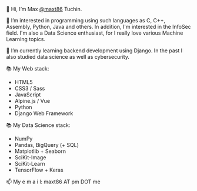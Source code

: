 👋 Hi, I’m Max [@maxt86](https://github.com/maxt86) Tuchin.

👀 I’m interested in programming using such languages as C, C++, Assembly, Python, Java and others. In addition, I'm interested in the InfoSec field. I'm also a Data Science enthusiast, for I really love various Machine Learning topics.

🌱 I’m currently learning backend development using Django. In the past I also studied data science as well as cybersecurity.

📚 My Web stack:
- HTML5
- CSS3 / Sass
- JavaScript
- Alpine.js / Vue
- Python
- Django Web Framework

📚 My Data Science stack:
- NumPy
- Pandas, BigQuery (+ SQL)
- Matplotlib + Seaborn
- SciKit-Image
- SciKit-Learn
- TensorFlow + Keras

📫 My e m a i l: maxt86 AT pm DOT me
<!--- 💞️ I’m looking to collaborate on ... --->

<!---
maxt86/maxt86 is a ✨ special ✨ repository because its `README.md` (this file) appears on your GitHub profile.
You can click the Preview link to take a look at your changes.
--->
